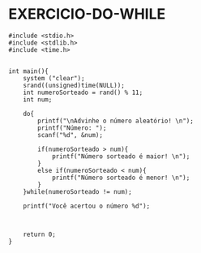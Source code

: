 # EXERCICIO-DO-WHILE

    
    #include <stdio.h>
    #include <stdlib.h>
    #include <time.h>


    int main(){
        system ("clear");
        srand((unsigned)time(NULL));
        int numeroSorteado = rand() % 11;
        int num;
        
        do{
            printf("\nAdvinhe o número aleatório! \n");
            printf("Número: ");
            scanf("%d", &num);
        
            if(numeroSorteado > num){
                printf("Número sorteado é maior! \n");
            }
            else if(numeroSorteado < num){
                printf("Número sorteado é menor! \n");
            }
        }while(numeroSorteado != num);
        
        printf("Você acertou o número %d");
        
        
    
        return 0;
    }
